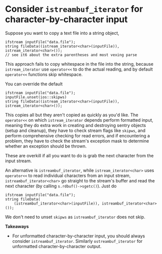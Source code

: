# Consider `istreambuf_iterator` for character-by-character input

Suppose you want to copy a text file into a string object,
```
ifstream inputFile("data.file");
string fileData((istream_iterator<char>(inputFile)), istream_iterator<char>());
// see it6 about the extra parentheses and most vexing parse
```
This approach fails to copy whitespace in the file into the string, because `istream_iterator` use `operator<<` to do the actual reading, and by default `operator<<` functions skip whitespace.

You can override the default
```
ifstream inputFile("data.file");
inputFile.unset(ios::skipws)
string fileData((istream_iterator<char>(inputFile)), istream_iterator<char>());
```

This copies all but they aren't copied as quickly as you'd like.
The `operator<<` on which `istream_iterator` depends perform formatted input, meaning they do extra work in creating and destroying sentry objects (setup and cleanup), they have to check stream flags like `skipws`, and perform comprehensive checking for read errors, and if encountering a problem, they have to check the stream's exception mask to determine whether an exception should be thrown.

These are overkill if all you want to do is grab the next character from the input stream.

An alternative is `istreambuf_iterator`, while `istream_iterator<char>` uses `operator<<` to read individual characters from an input stream, `istreambuf_iterator<char>` go straight to the stream's buffer and read the next character (by calling `s.rdbuf()->sgetc()`).
Just do
```
ifstream inputFile("data.file");
string fileData(
    (istreambuf_iterator<char>(inputFile)), istreambuf_iterator<char>());
```
We don't need to unset `skipws` as `istreambuf_iterator` does not skip.

**Takeaways**
* For unformatted character-by-character input, you should always consider `istreambuf_iterator`. Similarly `ostreambuf_iterator` for unformatted character-by-character output.
